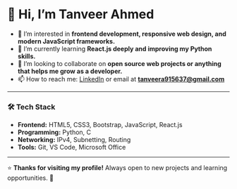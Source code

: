 # 👋 Hi, I’m Tanveer Ahmed

- 👀 I’m interested in **frontend development, responsive web design, and modern JavaScript frameworks.**
- 🌱 I’m currently learning **React.js deeply and improving my Python skills.**
- 💞️ I’m looking to collaborate on **open source web projects or anything that helps me grow as a developer.**
- 📫 How to reach me: [LinkedIn](https://www.linkedin.com/in/tanveer-ahmed-125519148) or email at **tanveera915637@gmail.com**

---

### 🛠 Tech Stack
- **Frontend:** HTML5, CSS3, Bootstrap, JavaScript, React.js
- **Programming:** Python, C
- **Networking:** IPv4, Subnetting, Routing
- **Tools:** Git, VS Code, Microsoft Office

---

⭐ **Thanks for visiting my profile!** Always open to new projects and learning opportunities. 🚀
